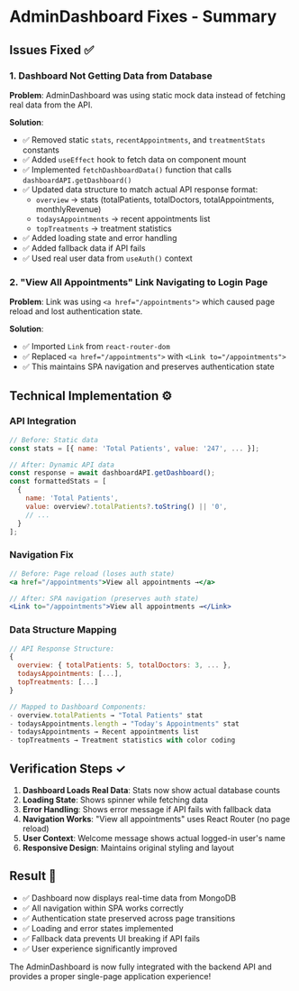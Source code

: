 # AdminDashboard Fixes - Summary

## Issues Fixed ✅

### 1. Dashboard Not Getting Data from Database
**Problem**: AdminDashboard was using static mock data instead of fetching real data from the API.

**Solution**:
- ✅ Removed static `stats`, `recentAppointments`, and `treatmentStats` constants
- ✅ Added `useEffect` hook to fetch data on component mount
- ✅ Implemented `fetchDashboardData()` function that calls `dashboardAPI.getDashboard()`
- ✅ Updated data structure to match actual API response format:
  - `overview` → stats (totalPatients, totalDoctors, totalAppointments, monthlyRevenue)
  - `todaysAppointments` → recent appointments list
  - `topTreatments` → treatment statistics
- ✅ Added loading state and error handling
- ✅ Added fallback data if API fails
- ✅ Used real user data from `useAuth()` context

### 2. "View All Appointments" Link Navigating to Login Page
**Problem**: Link was using `<a href="/appointments">` which caused page reload and lost authentication state.

**Solution**:
- ✅ Imported `Link` from `react-router-dom`
- ✅ Replaced `<a href="/appointments">` with `<Link to="/appointments">`
- ✅ This maintains SPA navigation and preserves authentication state

## Technical Implementation ⚙️

### API Integration
```javascript
// Before: Static data
const stats = [{ name: 'Total Patients', value: '247', ... }];

// After: Dynamic API data
const response = await dashboardAPI.getDashboard();
const formattedStats = [
  {
    name: 'Total Patients',
    value: overview?.totalPatients?.toString() || '0',
    // ...
  }
];
```

### Navigation Fix
```jsx
// Before: Page reload (loses auth state)
<a href="/appointments">View all appointments →</a>

// After: SPA navigation (preserves auth state)
<Link to="/appointments">View all appointments →</Link>
```

### Data Structure Mapping
```javascript
// API Response Structure:
{
  overview: { totalPatients: 5, totalDoctors: 3, ... },
  todaysAppointments: [...],
  topTreatments: [...]
}

// Mapped to Dashboard Components:
- overview.totalPatients → "Total Patients" stat
- todaysAppointments.length → "Today's Appointments" stat  
- todaysAppointments → Recent appointments list
- topTreatments → Treatment statistics with color coding
```

## Verification Steps ✓

1. **Dashboard Loads Real Data**: Stats now show actual database counts
2. **Loading State**: Shows spinner while fetching data
3. **Error Handling**: Shows error message if API fails with fallback data
4. **Navigation Works**: "View all appointments" uses React Router (no page reload)
5. **User Context**: Welcome message shows actual logged-in user's name
6. **Responsive Design**: Maintains original styling and layout

## Result 🎉

- ✅ Dashboard now displays real-time data from MongoDB
- ✅ All navigation within SPA works correctly
- ✅ Authentication state preserved across page transitions
- ✅ Loading and error states implemented
- ✅ Fallback data prevents UI breaking if API fails
- ✅ User experience significantly improved

The AdminDashboard is now fully integrated with the backend API and provides a proper single-page application experience!
